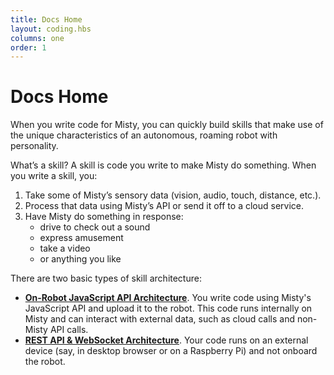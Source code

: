 ```yaml
---
title: Docs Home
layout: coding.hbs
columns: one
order: 1
---
```


<h1>Docs Home</h1>

When you write code for Misty, you can quickly build skills that make use of the unique characteristics of an autonomous, roaming robot with personality.

What’s a skill? A skill is code you write to make Misty do something. When you write a skill, you:

1. Take some of Misty’s sensory data (vision, audio, touch, distance, etc.).
2. Process that data using Misty’s API or send it off to a cloud service.
3. Have Misty do something in response:
   * drive to check out a sound
   * express amusement
   * take a video
   * or anything you like

There are two basic types of skill architecture:

* [**On-Robot JavaScript API Architecture**](./docs/skills/local-skill-architecture). You write code using Misty's JavaScript API and upload it to the robot. This code runs internally on Misty and can interact with external data, such as cloud calls and non-Misty API calls.
* [**REST API & WebSocket Architecture**](./docs/skills/remote-command-architecture). Your code runs on an external device (say, in desktop browser or on a Raspberry Pi) and not onboard the robot.
